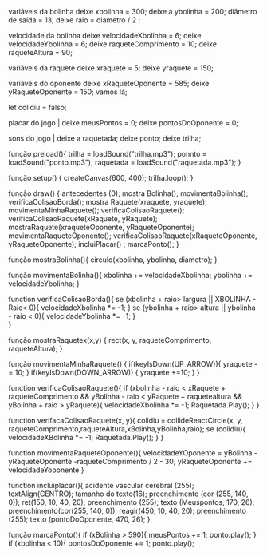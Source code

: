 variáveis da bolinha
deixe xbolinha = 300;
deixe a ybolinha = 200;
diâmetro de saída = 13;
deixe raio = diametro / 2 ;

velocidade da bolinha 
deixe velocidadeXbolinha = 6;
deixe velocidadeYbolinha = 6;
deixe raqueteComprimento = 10;
deixe raqueteAltura = 90;

variáveis da raquete
deixe xraquete = 5;
deixe yraquete = 150;

variáveis do oponente
deixe xRaqueteOponente = 585;
deixe yRaqueteOponente = 150;
vamos lá;

let colidiu = falso;

placar do jogo |
deixe meusPontos = 0;
deixe pontosDoOponente = 0;

sons do jogo |
deixe a raquetada;
deixe ponto;
deixe trilha;

função preload(){
  trilha = loadSound("trilha.mp3");
  ponnto = loadSound("ponto.mp3");
  raquetada = loadSound("raquetada.mp3");
}

função setup() {
  createCanvas(600, 400);
  trilha.loop();
}

função draw() {
 antecedentes (0); 
 mostra Bolinha();
  movimentaBolinha();
  verificaColisaoBorda();
 mostra Raquete(xraquete, yraquete);
  movimentaMinhaRaquete();
 verificaColisaoRaquete();
  verificaColisaoRaquete(xRaquete, yRaquete);
  mostraRaquete(xraqueteOponente, yRaqueteOponente);
  movimentaRaqueteOponente();
  verificaColisaoRaquete(xRaqueteOponente, yRaqueteOponente);
  incluiPlacar() ;
  marcaPonto();
}

função mostraBolinha(){
 círculo(xbolinha, ybolinha, diametro);
}

 função movimentaBolinha(){
 xbolinha += velocidadeXbolinha;
  ybolinha += velocidadeYbolinha;
}

function verificaColisaoBorda(){
 se (xbolinha + raio> largura ||
 XBOLINHA - Raio< 0){
  velocidadeXbolinha *= -1;
 } 
 se (ybolinha + raio> altura || 
    ybolinha - raio < 0){
   velocidadeYbolinha *= -1;
    }   
}

função mostraRaquetex(x,y) {
  rect(x, y, raqueteComprimento, 
       raqueteAltura);
}

função movimentaMinhaRaquete() {
  if(keyIsDown(UP_ARROW)){
    yraquete -= 10;
  }
  if(keyIsDown(DOWN_ARROW)) {
    yraquete +=10;
  }
}

function verificaColisaoRaquete(){
if (xbolinha - raio < xRaquete + raqueteComprimento && yBolinha - raio < yRaquete + raquetealtura && yBolinha + raio > yRaquete){
    velocidadeXbolinha *= -1;
 Raquetada.Play();
  }
}

function verifacaColisaoRaquete(x, y){
  colidiu = collideReactCircle(x, y, raqueteComprimento,raqueteAltura,xBolinha,yBolinha,raio);
 se (colidiu){
    velocidadeXBolinha *= -1;
 Raquetada.Play();
  }
}

function movimentaRaqueteOponente(){
  velocidadeYOponente = yBolinha -yRaqueteOponente -raqueteComprimento / 2 - 30;
  yRaqueteOponente += velocidadeYoponente
}

function incluiplacar(){
 acidente vascular cerebral (255);
 textAlign(CENTRO);
 tamanho do texto(16);
 preenchimento (cor (255, 140, 0));
 ret(150, 10, 40, 20);
 preenchimento (255);
 texto (Meuspontos, 170, 26);
 preenchimento(cor(255, 140, 0));
 reagir(450, 10, 40, 20);
 preenchimento (255);
 texto (pontoDoOponente, 470, 26);
}

função marcaPonto(){
  if (xBolinha > 590){
    meusPontos += 1;
    ponto.play();
  }
if (xbolinha < 10){
  pontosDoOponente += 1;
  ponto.play();
